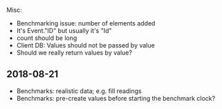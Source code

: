 
Misc:

* Benchmarking issue: number of elements added
* It's Event."ID" but usually it's "Id"
* count should be long
* Client DB: Values should not be passed by value
* Should we really return values by value?

## 2018-08-21
* Benchmarks: realistic data; e.g. fill readings
* Benchmarks: pre-create values before starting the benchmark clock?